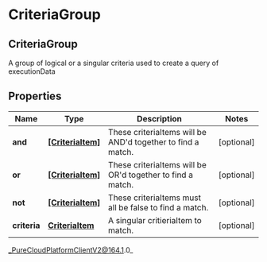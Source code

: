 # CriteriaGroup

## CriteriaGroup
A group of logical or a singular criteria used to create a query of executionData

## Properties

|Name | Type | Description | Notes|
|------------ | ------------- | ------------- | -------------|
| **and** | [**[CriteriaItem]**]([CriteriaItem]) | These criteriaItems will be AND&#39;d together to find a match. | [optional] |
| **or** | [**[CriteriaItem]**]([CriteriaItem]) | These criteriaItems will be OR&#39;d together to find a match. | [optional] |
| **not** | [**[CriteriaItem]**]([CriteriaItem]) | These criteriaItems must all be false to find a match. | [optional] |
| **criteria** | [**CriteriaItem**](CriteriaItem) | A singular critieriaItem to match. | [optional] |



_PureCloudPlatformClientV2@164.1.0_
